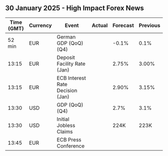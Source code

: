 ## 30 January 2025 - High Impact Forex News

| Time (GMT) | Currency | Event | Actual | Forecast | Previous |
|------|----------|-------|--------|----------|----------|
| 52 min | EUR | German GDP (QoQ) (Q4) |  | -0.1% | 0.1% |
| 13:15 | EUR | Deposit Facility Rate (Jan) |  | 2.75% | 3.00% |
| 13:15 | EUR | ECB Interest Rate Decision (Jan) |  | 2.90% | 3.15% |
| 13:30 | USD | GDP (QoQ) (Q4) |  | 2.7% | 3.1% |
| 13:30 | USD | Initial Jobless Claims |  | 224K | 223K |
| 13:45 | EUR | ECB Press Conference |  |  |  |
